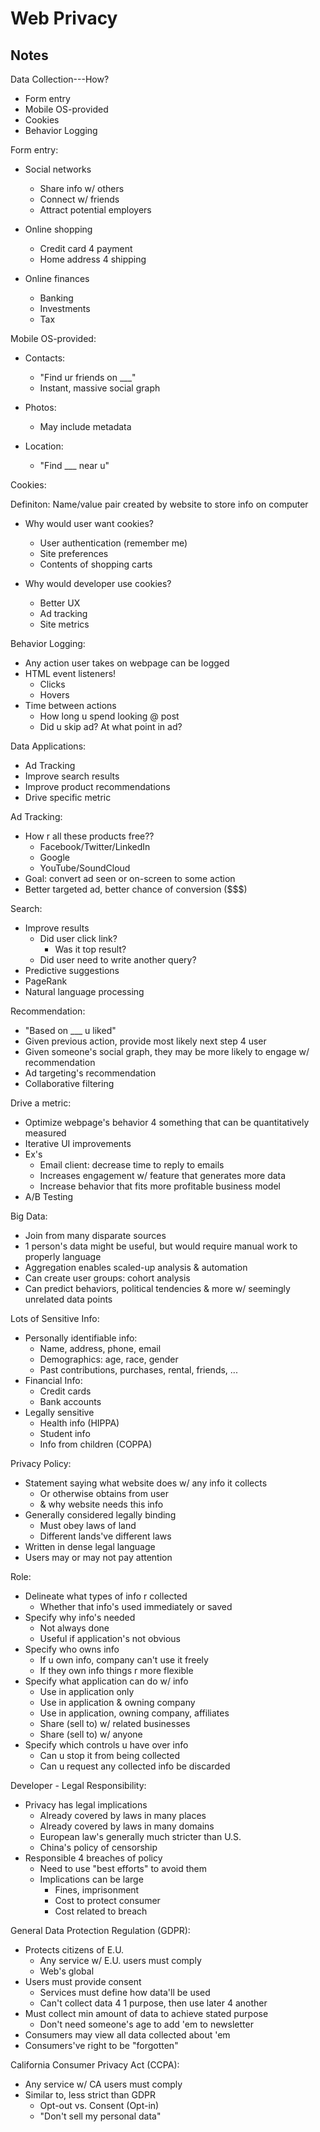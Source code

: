 # Web Privacy

## Notes

Data Collection---How?

- Form entry
- Mobile OS-provided
- Cookies
- Behavior Logging

Form entry:

- Social networks
    - Share info w/ others
    - Connect w/ friends
    - Attract potential employers

- Online shopping
    - Credit card 4 payment
    - Home address 4 shipping

- Online finances
    - Banking
    - Investments
    - Tax

Mobile OS-provided:

- Contacts:
    - "Find ur friends on ___"
    - Instant, massive social graph

- Photos:
    - May include metadata

- Location:
    - "Find ___ near u"

Cookies:

Definiton: Name/value pair created by website to store info on computer

- Why would user want cookies?
    - User authentication (remember me)
    - Site preferences
    - Contents of shopping carts

- Why would developer use cookies?
    - Better UX
    - Ad tracking
    - Site metrics

Behavior Logging:

- Any action user takes on webpage can be logged
- HTML event listeners!
    - Clicks
    - Hovers
- Time between actions
    - How long u spend looking @ post
    - Did u skip ad? At what point in ad?

Data Applications:

- Ad Tracking
- Improve search results
- Improve product recommendations
- Drive specific metric

Ad Tracking:

- How r all these products free??
    - Facebook/Twitter/LinkedIn
    - Google
    - YouTube/SoundCloud
- Goal: convert ad seen or on-screen to some action
- Better targeted ad, better chance of conversion ($$$)

Search:

- Improve results
    - Did user click link?
        - Was it top result?
    - Did user need to write another query?
- Predictive suggestions
- PageRank
- Natural language processing

Recommendation:

- "Based on ___ u liked"
- Given previous action, provide most likely next step 4 user
- Given someone's social graph, they may be more likely to engage w/ recommendation
- Ad targeting's recommendation
- Collaborative filtering

Drive a metric:

- Optimize webpage's behavior 4 something that can be quantitatively measured
- Iterative UI improvements
- Ex's
    - Email client: decrease time to reply to emails
    - Increases engagement w/ feature that generates more data
    - Increase behavior that fits more profitable business model
- A/B Testing

Big Data:

- Join from many disparate sources
- 1 person's data might be useful, but would require manual work to properly language
- Aggregation enables scaled-up analysis & automation
- Can create user groups: cohort analysis
- Can predict behaviors, political tendencies & more w/ seemingly unrelated data points

Lots of Sensitive Info:
- Personally identifiable info:
    - Name, address, phone, email
    - Demographics: age, race, gender
    - Past contributions, purchases, rental, friends, ...
- Financial Info:
    - Credit cards
    - Bank accounts
- Legally sensitive
    - Health info (HIPPA)
    - Student info
    - Info from children (COPPA)

Privacy Policy:

- Statement saying what website does w/ any info it collects
    - Or otherwise obtains from user
    - & why website needs this info
- Generally considered legally binding
    - Must obey laws of land
    - Different lands've different laws
- Written in dense legal language
- Users may or may not pay attention

Role:
- Delineate what types of info r collected
    - Whether that info's used immediately or saved
- Specify why info's needed
    - Not always done
    - Useful if application's not obvious
- Specify who owns info
    - If u own info, company can't use it freely
    - If they own info things r more flexible
- Specify what application can do w/ info
    - Use in application only
    - Use in application & owning company
    - Use in application, owning company, affiliates
    - Share (sell to) w/ related businesses
    - Share (sell to) w/ anyone
- Specify which controls u have over info
    - Can u stop it from being collected
    - Can u request any collected info be discarded

Developer - Legal Responsibility:

- Privacy has legal implications
    - Already covered by laws in many places
    - Already covered by laws in many domains
    - European law's generally much stricter than U.S.
    - China's policy of censorship
- Responsible 4 breaches of policy
    - Need to use "best efforts" to avoid them
    - Implications can be large
        - Fines, imprisonment
        - Cost to protect consumer
        - Cost related to breach

General Data Protection Regulation (GDPR):

- Protects citizens of E.U.
    - Any service w/ E.U. users must comply
    - Web's global
- Users must provide consent
    - Services must define how data'll be used
    - Can't collect data 4 1 purpose, then use later 4 another
- Must collect min amount of data to achieve stated purpose
    - Don't need someone's age to add 'em to newsletter
- Consumers may view all data collected about 'em
- Consumers've right to be "forgotten"

California Consumer Privacy Act (CCPA):
- Any service w/ CA users must comply
- Similar to, less strict than GDPR
    - Opt-out vs. Consent (Opt-in)
    - "Don't sell my personal data"